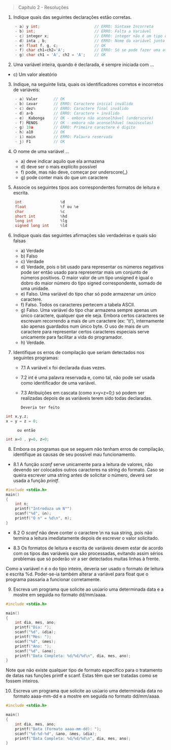 > Capítulo 2 - Resoluções

1. Indique quais das seguintes declarações estão corretas.

```c
    - a) y int;                        // ERRO: Sintaxe Incorreta
    - b) int;                          // ERRO: Falta a Variável
    - c) integer x;                    // ERRO: integer não é um tipo de C
    - d) inta , b;                     // ERRO: Nome da variável junto ao tipo
    - e) float f, g, c;                // OK
    - f) char ch1=ch2='A';             // ERRO: Só se pode fazer uma atribuição
    - g) char ch1 = 'A', ch2 = 'A';    // OK
```

2. Uma variável inteira, quando é declarada, é sempre iniciada com ...

- c) Um valor aleatório

3. Indique, na seguinte lista, quais os identificadores corretos e incorretos de variáveis:

```c
    - a) Valor       // OK
    - b) &xvar       // ERRO: Caractere inicial inválido
    - c) dez%        // ERRO: Caractere final inválido
    - d) a+b         // ERRO: Caractere + inválido
    - e) _Kabonga    // OK - embora não aconselhável (underscore)
    - f) MENOS       // OK - embora não aconselhável (maiúsculas)
    - g) 10a         // ERRO: Primeiro caractere é digito
    - h) a10         // OK
    - i) main        // ERRO: Palavra reservada
    - j) F1          // OK
```

4. O nome de uma variável ...

   - a) deve indicar aquilo que ela armazena
   - d) deve ser o mais explícito possível
   - f) pode, mas não deve, começar por underscore(\_)
   - g) pode conter mais do que um caractere

5. Associe os seguintes tipos aos correspondentes formatos de leitura e escrita.

```c
    int                 %d
    float               %f ou %e
    char                %c
    short int           %hd
    long int            %lg
    signed long int     %ld
```

6.  Indique quais das seguintes afirmações são verdadeiras e quais são falsas

    - a) Verdade
    - b) Falso
    - c) Verdade
    - d) Verdade, pois o bit usado para representar os números negativos pode ser então usado para representar mais um conjunto de números positivos. O maior valor de um tipo unsigned é igual o dobro do maior número do tipo signed correspondente, somado de uma unidade.
    - e) Falso. Uma variável do tipo char só pode armazenar um único caractere.
    - f) Falso. Todos os caracteres pertecem a tabela ASCII.
    - g) Falso. Uma variável do tipo char armazena sempre apenas um único caractere, qualquer que ele seja. Embora certos caracteres se escrevam recorrendo a mais de um caractere (ex: '\t'), internamente são apenas guardados num único byte. O uso de mais de um caractere para representar certos caracteres especiais serve unicamente para facilitar a vida do programador.
    - h) Verdade.

7.  Identifique os erros de compilação que seriam detectados nos seguintes programas:

    - 7.1 A variável x foi declarada duas vezes.
    - 7.2 int é uma palavra reservada e, como tal, não pode ser usada como identificador de uma variável.
    - 7.3 Atribuições em cascata (como x=y=z=0;) só podem ser realizadas depois de as variáveis terem sido todas declaradas.

          Deveria ter feito

```c
int x,y,z;
x = y = z = 0;
```

         ou então

```c
int x=0 , y=0, z=0;
```

8. Embora os programas que se seguem não tenham erros de compilação, identifique as causas de seu possível mau funcionamento.

- 8.1 A função _scanf_ serve unicamente para a leitura de valores, não devendo ser colocados outros caracteres na string do formato. Caso se queira escrever uma string antes de solicitar o número, deverá ser usada a função _printf_.

```c
#include <stdio.h>
main()
{
    int n;
    printf("Introduza um N°")
    scanf("%d", &n);
    printf("O n° = %d\n", n);
}
```

- 8.2 O _scanf_ não deve conter o caractere \n na sua string, pois não termina a leitura imediatamente depois de escrever o valor solicitado.

- 8.3 Os formatos de leitura e escrita de variáveis devem estar de acordo com os tipos das variáveis que são processadas, evitando assim sérios problemas que só poderão vir a ser detectados muitas linhas à frente.

Como a variável n é o do tipo inteiro, deveria ser usado o formato de leitura e escrita %d. Poder-se-ia também alterar a variável para float que o programa passaria a funcionar corretamente.

9. Escreva um programa que solicite ao usúario uma determinada data e a mostre em seguida no formato dd/mm/aaaa.

```c
#include <stdio.h>

main()
{
    int dia, mes, ano;
    printf("Dia: ");
    scanf("%d", &dia);
    printf("Mes: ");
    scanf("%d", &mes);
    printf("Ano: ");
    scanf("%d", &ano);
    printf("Data Completa: %d/%d/%d\n", dia, mes, ano);
}
```

Note que não existe qualquer tipo de formato específico para o tratamento de datas nas funções printf e scanf. Estas têm que ser tratadas como se fossem inteiros.

10. Escreva um programa que solicite ao usúario uma determinada data no formato aaaa-mm-dd e a mostre em seguida no formato dd/mm/aaaa.

```c
#include <stdio.h>

main()
{
    int dia, mes, ano;
    printf("Data (Formato aaaa-mm-dd): ");
    scanf("%d-%d-%d", &ano, &mes, &dia);
    printf("Data Completa: %d/%d/%d\n", dia, mes, ano);
}
```
